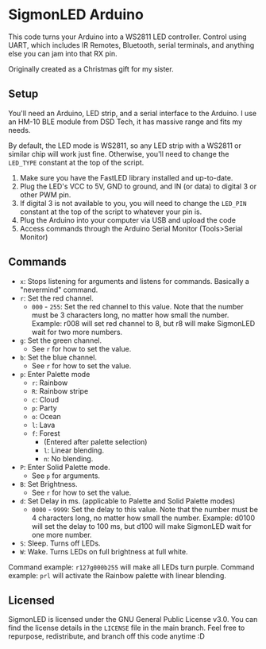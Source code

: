 # SigmonLED Arduino
This code turns your Arduino into a WS2811 LED controller. Control using UART, which includes IR Remotes, Bluetooth, serial terminals, and anything else you can jam into that RX pin.

Originally created as a Christmas gift for my sister.

## Setup
You'll need an Arduino, LED strip, and a serial interface to the Arduino. I use an HM-10 BLE module from DSD Tech, it has massive range and fits my needs.

By default, the LED mode is WS2811, so any LED strip with a WS2811 or similar chip will work just fine. Otherwise, you'll need to change the `LED_TYPE` constant at the top of the script.

1. Make sure you have the FastLED library installed and up-to-date.
2. Plug the LED's VCC to 5V, GND to ground, and IN (or data) to digital 3 or other PWM pin.
3. If digital 3 is not available to you, you will need to change the `LED_PIN` constant at the top of the script to whatever your pin is.
4. Plug the Arduino into your computer via USB and upload the code
5. Access commands through the Arduino Serial Monitor (Tools>Serial Monitor)

## Commands
- ``x``: Stops listening for arguments and listens for commands. Basically a "nevermind" command.
- ``r``: Set the red channel.
  - `000` - `255`: Set the red channel to this value. Note that the number must be 3 characters long, no matter how small the number. Example: r008 will set red channel to 8, but r8 will make SigmonLED wait for two more numbers.
- ``g``: Set the green channel.
  - See `r` for how to set the value.
- ``b``: Set the blue channel.
  - See `r` for how to set the value.
- ``p``: Enter Palette mode
  - `r`: Rainbow
  - `R`: Rainbow stripe
  - `c`: Cloud
  - `p`: Party
  - `o`: Ocean
  - `l`: Lava
  - `f`: Forest
    - (Entered after palette selection)
    - `l`: Linear blending.
    - `n`: No blending.
- ``P``: Enter Solid Palette mode.
  - See `p` for arguments.
- ``B``: Set Brightness.
  - See `r` for how to set the value.
- ``d``: Set Delay in ms. (applicable to Palette and Solid Palette modes)
  - `0000` - `9999`: Set the delay to this value. Note that the number must be 4 characters long, no matter how small the number. Example: d0100 will set the delay to 100 ms, but d100 will make SigmonLED wait for one more number.
- ``S``: Sleep. Turns off LEDs.
- ``W``: Wake. Turns LEDs on full brightness at full white.

Command example: `r127g000b255` will make all LEDs turn purple.
Command example: `prl` will activate the Rainbow palette with linear blending.

## Licensed
SigmonLED is licensed under the GNU General Public License v3.0. You can find the license details in the `LICENSE` file in the main branch. Feel free to repurpose, redistribute, and branch off this code anytime :D
